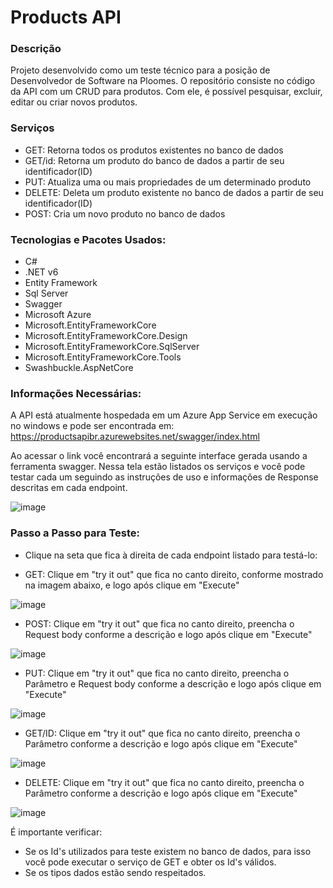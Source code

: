 
# Products API

### Descrição

Projeto desenvolvido como um teste técnico para a posição de Desenvolvedor de Software na Ploomes. O repositório consiste no código da API com um CRUD para produtos. Com ele, é possível pesquisar, excluir, editar ou criar novos produtos.

### Serviços

- GET: Retorna todos os produtos existentes no banco de dados
- GET/id: Retorna um produto do banco de dados a partir de seu identificador(ID)
- PUT: Atualiza uma ou mais propriedades de um determinado produto
- DELETE: Deleta um produto existente no banco de dados a partir de seu identificador(ID)
- POST: Cria um novo produto no banco de dados

### Tecnologias e Pacotes Usados:


- C#
- .NET v6
- Entity Framework
- Sql Server
- Swagger
- Microsoft Azure
- Microsoft.EntityFrameworkCore
- Microsoft.EntityFrameworkCore.Design
- Microsoft.EntityFrameworkCore.SqlServer
- Microsoft.EntityFrameworkCore.Tools
- Swashbuckle.AspNetCore

### Informações Necessárias:
A API está atualmente hospedada em um Azure App Service em execução no windows e pode ser encontrada em:
https://productsapibr.azurewebsites.net/swagger/index.html

Ao acessar o link você encontrará a seguinte interface gerada usando a ferramenta swagger. Nessa tela estão listados os serviços e você pode testar cada um seguindo as instruções de uso e informações de Response descritas em cada endpoint.

![image](https://user-images.githubusercontent.com/49817192/223926439-bcc59927-c695-4a4f-a960-7987387af5a8.png)



### Passo a Passo para Teste:

- Clique na seta que fica à direita de cada endpoint listado para testá-lo:



- GET: Clique em "try it out" que fica no canto direito, conforme mostrado na imagem abaixo, e logo após clique em "Execute"

![image](https://user-images.githubusercontent.com/49817192/223926318-3c6df733-c446-4030-8a94-5cfadc5d4571.png)


- POST: Clique em "try it out" que fica no canto direito, preencha o Request body conforme a descrição e logo após clique em "Execute"

![image](https://user-images.githubusercontent.com/49817192/223926387-8c862c7e-906e-4793-ac26-89cd669fd0c5.png)


- PUT: Clique em "try it out" que fica no canto direito, preencha o Parâmetro e Request body conforme a descrição e logo após clique em "Execute"

![image](https://user-images.githubusercontent.com/49817192/223923479-456e8d69-a1ec-4fdc-b264-ca51bf518b85.png)


- GET/ID: Clique em "try it out" que fica no canto direito, preencha o Parâmetro conforme a descrição e logo após clique em "Execute"

![image](https://user-images.githubusercontent.com/49817192/223923842-53c4cb0d-a907-455e-8015-c20e6dcfc720.png)


- DELETE: Clique em "try it out" que fica no canto direito, preencha o Parâmetro conforme a descrição e logo após clique em "Execute"

![image](https://user-images.githubusercontent.com/49817192/223924104-003e2eee-cfe5-4382-a1f6-cde85cd95e53.png)


É importante verificar:
- Se os Id's utilizados para teste existem no banco de dados, para isso você pode executar o serviço de GET e obter os Id's válidos.
- Se os tipos dados estão sendo respeitados.
